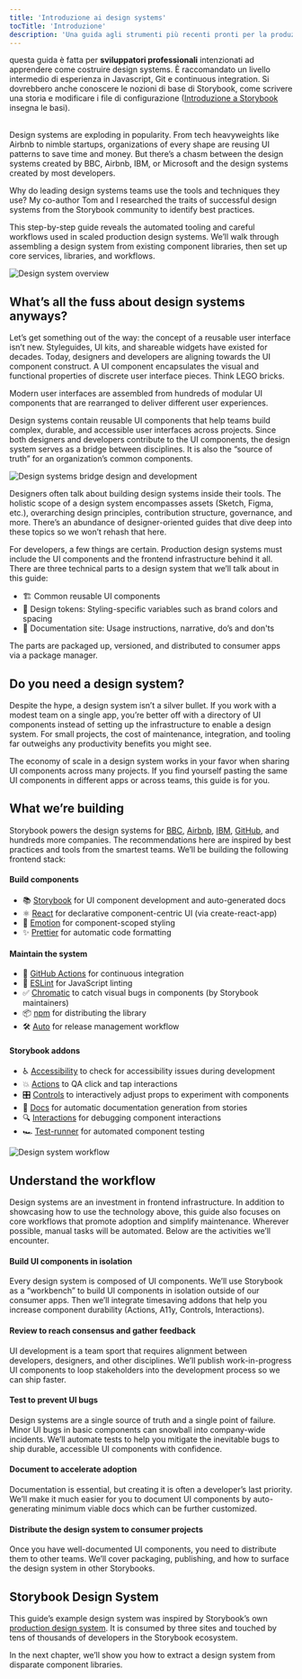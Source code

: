 ```yaml
---
title: 'Introduzione ai design systems'
tocTitle: 'Introduzione'
description: 'Una guida agli strumenti più recenti pronti per la produzione per i design systems'
---
```


<div class="aside">questa guida è fatta per <b>sviluppatori professionali</b> intenzionati ad apprendere come costruire design systems. È raccomandato un livello intermedio di esperienza in Javascript, Git e continuous integration. 
Si dovrebbero anche conoscere le nozioni di base di Storybook, come scrivere una storia e modificare i file di configurazione
(<a href="/intro-to-storybook">Introduzione a Storybook</a> insegna le basi).
</div>
<br/>

Design systems are exploding in popularity. From tech heavyweights like Airbnb to nimble startups, organizations of every shape are reusing UI patterns to save time and money. But there’s a chasm between the design systems created by BBC, Airbnb, IBM, or Microsoft and the design systems created by most developers.

Why do leading design systems teams use the tools and techniques they use? My co-author Tom and I researched the traits of successful design systems from the Storybook community to identify best practices.

This step-by-step guide reveals the automated tooling and careful workflows used in scaled production design systems. We’ll walk through assembling a design system from existing component libraries, then set up core services, libraries, and workflows.

![Design system overview](/design-systems-for-developers/design-system-overview.jpg)

## What’s all the fuss about design systems anyways?

Let’s get something out of the way: the concept of a reusable user interface isn’t new. Styleguides, UI kits, and shareable widgets have existed for decades. Today, designers and developers are aligning towards the UI component construct. A UI component encapsulates the visual and functional properties of discrete user interface pieces. Think LEGO bricks.

Modern user interfaces are assembled from hundreds of modular UI components that are rearranged to deliver different user experiences.

Design systems contain reusable UI components that help teams build complex, durable, and accessible user interfaces across projects. Since both designers and developers contribute to the UI components, the design system serves as a bridge between disciplines. It is also the “source of truth” for an organization’s common components.

![Design systems bridge design and development](/design-systems-for-developers/design-system-context.jpg)

Designers often talk about building design systems inside their tools. The holistic scope of a design system encompasses assets (Sketch, Figma, etc.), overarching design principles, contribution structure, governance, and more. There’s an abundance of designer-oriented guides that dive deep into these topics so we won’t rehash that here.

For developers, a few things are certain. Production design systems must include the UI components and the frontend infrastructure behind it all. There are three technical parts to a design system that we’ll talk about in this guide:

- 🏗 Common reusable UI components
- 🎨 Design tokens: Styling-specific variables such as brand colors and spacing
- 📕 Documentation site: Usage instructions, narrative, do’s and don'ts

The parts are packaged up, versioned, and distributed to consumer apps via a package manager.

## Do you need a design system?

Despite the hype, a design system isn’t a silver bullet. If you work with a modest team on a single app, you’re better off with a directory of UI components instead of setting up the infrastructure to enable a design system. For small projects, the cost of maintenance, integration, and tooling far outweighs any productivity benefits you might see.

The economy of scale in a design system works in your favor when sharing UI components across many projects. If you find yourself pasting the same UI components in different apps or across teams, this guide is for you.

## What we’re building

Storybook powers the design systems for [BBC](https://www.bbc.co.uk/iplayer/storybook/index.html?path=/story/style-guide--colours), [Airbnb](https://github.com/airbnb/lunar), [IBM](https://www.carbondesignsystem.com/), [GitHub](https://primer.style/css/), and hundreds more companies. The recommendations here are inspired by best practices and tools from the smartest teams. We’ll be building the following frontend stack:

#### Build components

- 📚 [Storybook](http://storybook.js.org) for UI component development and auto-generated docs
- ⚛️ [React](https://reactjs.org/) for declarative component-centric UI (via create-react-app)
- 💅 [Emotion](https://emotion.sh/docs/introduction) for component-scoped styling
- ✨ [Prettier](https://prettier.io/) for automatic code formatting

#### Maintain the system

- 🚥 [GitHub Actions](https://github.com/features/actions) for continuous integration
- 📐 [ESLint](https://eslint.org/) for JavaScript linting
- ✅ [Chromatic](https://www.chromatic.com/?utm_source=storybook_website&utm_medium=link&utm_campaign=storybook) to catch visual bugs in components (by Storybook maintainers)
- 📦 [npm](https://npmjs.com) for distributing the library
- 🛠 [Auto](https://github.com/intuit/auto) for release management workflow

#### Storybook addons

- ♿ [Accessibility](https://github.com/storybookjs/storybook/tree/master/addons/a11y) to check for accessibility issues during development
- 💥 [Actions](https://storybook.js.org/docs/react/essentials/actions) to QA click and tap interactions
- 🎛 [Controls](https://storybook.js.org/docs/react/essentials/controls) to interactively adjust props to experiment with components
- 📕 [Docs](https://storybook.js.org/docs/react/writing-docs/introduction) for automatic documentation generation from stories
- 🔍 [Interactions](https://storybook.js.org/addons/@storybook/addon-interactions/) for debugging component interactions
- 🏎 [Test-runner](https://storybook.js.org/docs/react/writing-tests/test-runner) for automated component testing

![Design system workflow](/design-systems-for-developers/design-system-workflow.jpg)

## Understand the workflow

Design systems are an investment in frontend infrastructure. In addition to showcasing how to use the technology above, this guide also focuses on core workflows that promote adoption and simplify maintenance. Wherever possible, manual tasks will be automated. Below are the activities we’ll encounter.

#### Build UI components in isolation

Every design system is composed of UI components. We’ll use Storybook as a “workbench” to build UI components in isolation outside of our consumer apps. Then we’ll integrate timesaving addons that help you increase component durability (Actions, A11y, Controls, Interactions).

#### Review to reach consensus and gather feedback

UI development is a team sport that requires alignment between developers, designers, and other disciplines. We’ll publish work-in-progress UI components to loop stakeholders into the development process so we can ship faster.

#### Test to prevent UI bugs

Design systems are a single source of truth and a single point of failure. Minor UI bugs in basic components can snowball into company-wide incidents. We’ll automate tests to help you mitigate the inevitable bugs to ship durable, accessible UI components with confidence.

#### Document to accelerate adoption

Documentation is essential, but creating it is often a developer’s last priority. We’ll make it much easier for you to document UI components by auto-generating minimum viable docs which can be further customized.

#### Distribute the design system to consumer projects

Once you have well-documented UI components, you need to distribute them to other teams. We’ll cover packaging, publishing, and how to surface the design system in other Storybooks.

## Storybook Design System

This guide’s example design system was inspired by Storybook’s own [production design system](https://github.com/storybookjs/design-system). It is consumed by three sites and touched by tens of thousands of developers in the Storybook ecosystem.

In the next chapter, we’ll show you how to extract a design system from disparate component libraries.
